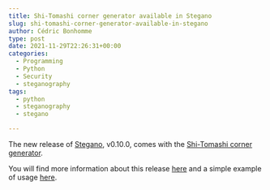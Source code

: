 ```yaml
---
title: Shi-Tomashi corner generator available in Stegano
slug: shi-tomashi-corner-generator-available-in-stegano
author: Cédric Bonhomme
type: post
date: 2021-11-29T22:26:31+00:00
categories:
  - Programming
  - Python
  - Security
  - steganography
tags:
  - python
  - steganography
  - stegano

---
```

The new release of [Stegano][1], v0.10.0, comes with the
[Shi-Tomashi corner generator][2].

You will find more information about this release [here][3] and a simple example
of usage [here][4].

 [1]: https://pypi.org/project/stegano
 [2]: https://docs.opencv.org/4.x/d4/d8c/tutorial_py_shi_tomasi.html
 [3]: https://git.sr.ht/~cedric/stegano/refs/v0.10.0
 [4]: https://git.sr.ht/~cedric/stegano/tree/v0.10.0/item/tests/test_lsbset.py#L69-83